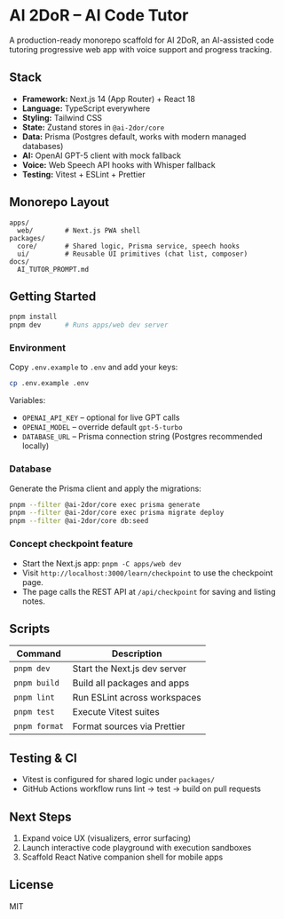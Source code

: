 # AI 2DoR – AI Code Tutor

A production-ready monorepo scaffold for AI 2DoR, an AI-assisted code tutoring progressive web app with voice support and progress tracking.

## Stack
- **Framework:** Next.js 14 (App Router) + React 18
- **Language:** TypeScript everywhere
- **Styling:** Tailwind CSS
- **State:** Zustand stores in `@ai-2dor/core`
- **Data:** Prisma (Postgres default, works with modern managed databases)
- **AI:** OpenAI GPT-5 client with mock fallback
- **Voice:** Web Speech API hooks with Whisper fallback
- **Testing:** Vitest + ESLint + Prettier

## Monorepo Layout
```
apps/
  web/        # Next.js PWA shell
packages/
  core/       # Shared logic, Prisma service, speech hooks
  ui/         # Reusable UI primitives (chat list, composer)
docs/
  AI_TUTOR_PROMPT.md
```

## Getting Started
```bash
pnpm install
pnpm dev      # Runs apps/web dev server
```

### Environment
Copy `.env.example` to `.env` and add your keys:
```bash
cp .env.example .env
```
Variables:
- `OPENAI_API_KEY` – optional for live GPT calls
- `OPENAI_MODEL` – override default `gpt-5-turbo`
- `DATABASE_URL` – Prisma connection string (Postgres recommended locally)

### Database
Generate the Prisma client and apply the migrations:
```bash
pnpm --filter @ai-2dor/core exec prisma generate
pnpm --filter @ai-2dor/core exec prisma migrate deploy
pnpm --filter @ai-2dor/core db:seed
```

### Concept checkpoint feature
- Start the Next.js app: `pnpm -C apps/web dev`
- Visit `http://localhost:3000/learn/checkpoint` to use the checkpoint page.
- The page calls the REST API at `/api/checkpoint` for saving and listing notes.

## Scripts
| Command | Description |
| --- | --- |
| `pnpm dev` | Start the Next.js dev server |
| `pnpm build` | Build all packages and apps |
| `pnpm lint` | Run ESLint across workspaces |
| `pnpm test` | Execute Vitest suites |
| `pnpm format` | Format sources via Prettier |

## Testing & CI
- Vitest is configured for shared logic under `packages/`
- GitHub Actions workflow runs lint → test → build on pull requests

## Next Steps
1. Expand voice UX (visualizers, error surfacing)
2. Launch interactive code playground with execution sandboxes
3. Scaffold React Native companion shell for mobile apps

## License
MIT
